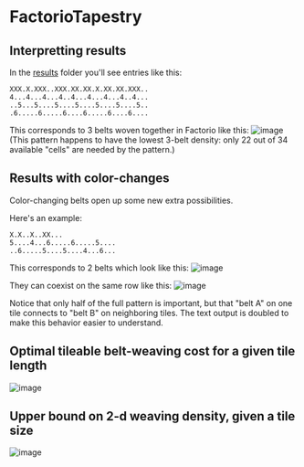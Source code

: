 # FactorioTapestry

## Interpretting results

In the [results](results) folder you'll see entries like this:
```
XXX.X.XXX..XXX.XX.XX.X.XX.XX.XXX..
4...4...4...4..4...4...4...4..4...
..5...5....5....5....5....5....5..
.6.....6.....6....6.....6....6....
```

This corresponds to 3 belts woven together in Factorio like this:
![image](https://github.com/user-attachments/assets/abf8b79e-ee0f-4051-8f59-0f84cd1e5586)
(This pattern happens to have the lowest 3-belt density: only 22 out of 34 available "cells" are needed by the pattern.)

## Results with color-changes

Color-changing belts open up some new extra possibilities.

Here's an example:
```
X.X..X..XX...
5....4...6.....6.....5....
..6.....5....5....4...6...
```

This corresponds to 2 belts which look like this:
![image](https://github.com/user-attachments/assets/1c92daec-05c4-4fd1-833f-8b86ff57e19e)

They can coexist on the same row like this:
![image](https://github.com/user-attachments/assets/dd7766a1-3577-4c7c-a332-726a7fd2e855)

Notice that only half of the full pattern is important, but that "belt A" on one tile connects to "belt B" on neighboring tiles. The text output is doubled to make this behavior easier to understand.

## Optimal tileable belt-weaving cost for a given tile length

![image](https://github.com/user-attachments/assets/8014f7f8-f2b5-4dcb-bf4b-6de774019767)

## Upper bound on 2-d weaving density, given a tile size

![image](https://github.com/user-attachments/assets/433395a5-af09-4bb9-9c73-dfc3c418ac46)
